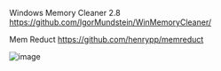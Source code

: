 Windows Memory Cleaner 2.8
https://github.com/IgorMundstein/WinMemoryCleaner/

Mem Reduct
https://github.com/henrypp/memreduct

![image](https://github.com/anaer/Gmeek/assets/4637100/4bc23111-d33e-45da-be1e-24d81de37ea9)
